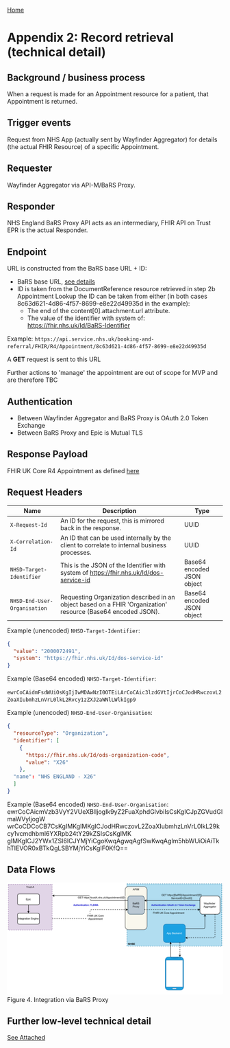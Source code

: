 [Home](../readme.md)

# Appendix 2: Record retrieval (technical detail)

<a name="background"></a>
## Background / business process
When a request is made for an Appointment resource for a patient, that Appointment is returned.

<a name="triggers"></a>
## Trigger events
Request from NHS App (actually sent by Wayfinder Aggregator) for details (the actual FHIR Resource) of a specific Appointment.

<a name="requester"></a>
## Requester
Wayfinder Aggregator via API-M/BaRS Proxy.

<a name="responder"></a>
## Responder
NHS England BaRS Proxy API acts as an intermediary, FHIR API on Trust EPR is the actual Responder.

<a name="endpoint"></a>
## Endpoint
URL is constructed from the BaRS base URL + ID:
* BaRS base URL, [see details](https://digital.nhs.uk/developer/api-catalogue/booking-and-referral-fhir/v1_2_0#overview--environments-and-testing)
* ID is taken from the DocumentReference resource retrieved in step 2b Appointment Lookup the ID can be taken from either (in both cases 8c63d621-4d86-4f57-8699-e8e22d49935d in the example):
  * The end of the content[0].attachment.url attribute.
  * The value  of the identifier with system of: https://fhir.nhs.uk/Id/BaRS-Identifier

Example: `https://api.service.nhs.uk/booking-and-referral/FHIR/R4/Appointment/8c63d621-4d86-4f57-8699-e8e22d49935d`

A __GET__ request is sent to this URL

Further actions to 'manage' the appointment are out of scope for MVP and are therefore TBC

<a name="authentication"></a>
## Authentication
* Between Wayfinder Aggregator and BaRS Proxy is OAuth 2.0 Token Exchange
* Between BaRS Proxy and Epic is Mutual TLS

<a name="payload"></a>
## Response Payload
FHIR UK Core R4 Appointment as defined [here](https://simplifier.net/packages/hl7.fhir.r4.core/4.0.1/files/83384)

<a name="headers"></a>
## Request Headers
| Name | Description | Type |
| --- | --- | --- |
| `X-Request-Id` | An ID for the request, this is mirrored back in the response. | UUID |
| `X-Correlation-Id` | An ID that can be used internally by the client to correlate to internal business processes. | UUID |
| `NHSD-Target-Identifier` | This is the JSON of the Identifier with system of https://fhir.nhs.uk/Id/dos-service-id | Base64 encoded JSON object |
| `NHSD-End-User-Organisation` | Requesting Organization described in an object based on a FHIR 'Organization' resource (Base64 encoded JSON). | Base64 encoded JSON object |



Example (unencoded) `NHSD-Target-Identifier`:
```json
{
  "value": "2000072491",
  "system": "https://fhir.nhs.uk/Id/dos-service-id"
}
```

Example (Base64 encoded) `NHSD-Target-Identifier`:

`ewrCoCAidmFsdWUiOsKgIjIwMDAwNzI0OTEiLArCoCAic3lzdGVtIjrCoCJodHRwczovL2ZoaXIubmhzLnVrL0lkL2Rvcy1zZXJ2aWNlLWlkIgp9`



Example (unencoded) `NHSD-End-User-Organisation`:
```json
{
  "resourceType": "Organization",
  "identifier": [
    {
      "https://fhir.nhs.uk/Id/ods-organization-code",
      "value": "X26"
    },
  "name": "NHS ENGLAND - X26"
  ]
}
```
Example (Base64 encoded) `NHSD-End-User-Organisation`: ewrCoCAicmVzb3VyY2VUeXBlIjogIk9yZ2FuaXphdGlvbiIsCsKgICJpZGVudGlmaWVyIjogW
wrCoCDCoCB7CsKgIMKgIMKgICJodHRwczovL2ZoaXIubmhzLnVrL0lkL29kcy1vcmdhbml6YXRpb24tY29kZSIsCsKgIMK
gIMKgICJ2YWx1ZSI6ICJYMjYiCgoKwqAgwqAgfSwKwqAgIm5hbWUiOiAiTkhTIEVOR0xBTkQgLSBYMjYiCsKgIF0KfQ==	

<a name="dataflows"></a>
## Data Flows

![Integration via BaRS Proxy](images/Figure4.svg)
Figure 4. Integration via BaRS Proxy 


<a name="details"></a>
## Further low-level technical detail

[See Attached](pdfs/3.pdf)
